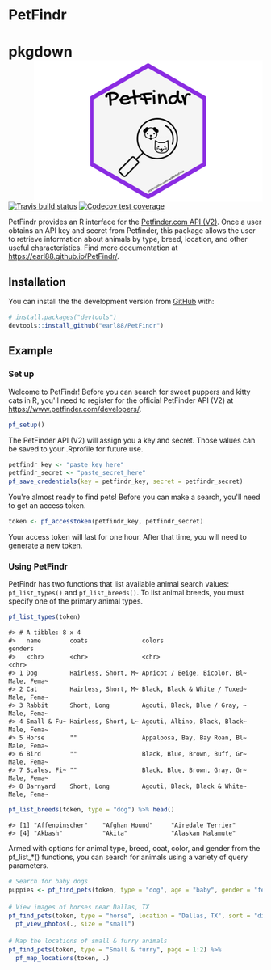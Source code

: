 
<!-- README.md is generated from README.Rmd. Please edit that file -->
PetFindr
========

pkgdown <img src='man/figures/logo.png' align="right" height="280" />
=====================================================================

<!-- badges: start -->
[![Travis build status](https://travis-ci.org/earl88/PetFindr.svg?branch=master)](https://travis-ci.org/earl88/PetFindr) [![Codecov test coverage](https://codecov.io/gh/earl88/PetFindr/branch/master/graph/badge.svg)](https://codecov.io/gh/earl88/PetFindr?branch=master) <!-- badges: end -->

PetFindr provides an R interface for the [Petfinder.com API (V2)](https://www.petfinder.com/developers/). Once a user obtains an API key and secret from Petfinder, this package allows the user to retrieve information about animals by type, breed, location, and other useful characteristics. Find more documentation at <https://earl88.github.io/PetFindr/>.

Installation
------------

You can install the the development version from [GitHub](https://github.com/) with:

``` r
# install.packages("devtools")
devtools::install_github("earl88/PetFindr")
```

Example
-------

### Set up

Welcome to PetFindr! Before you can search for sweet puppers and kitty cats in R, you'll need to register for the official PetFinder API (V2) at <https://www.petfinder.com/developers/>.

``` r
pf_setup()
```

The PetFinder API (V2) will assign you a key and secret. Those values can be saved to your .Rprofile for future use.

``` r
petfindr_key <- "paste_key_here"
petfindr_secret <- "paste_secret_here"
pf_save_credentials(key = petfindr_key, secret = petfindr_secret)
```

You're almost ready to find pets! Before you can make a search, you'll need to get an access token.

``` r
token <- pf_accesstoken(petfindr_key, petfindr_secret)
```

Your access token will last for one hour. After that time, you will need to generate a new token.

### Using PetFindr

PetFindr has two functions that list available animal search values: `pf_list_types()` and `pf_list_breeds()`. To list animal breeds, you must specify one of the primary animal types.

``` r
pf_list_types(token)
```

    #> # A tibble: 8 x 4
    #>   name        coats               colors                        genders    
    #>   <chr>       <chr>               <chr>                         <chr>      
    #> 1 Dog         Hairless, Short, M~ Apricot / Beige, Bicolor, Bl~ Male, Fema~
    #> 2 Cat         Hairless, Short, M~ Black, Black & White / Tuxed~ Male, Fema~
    #> 3 Rabbit      Short, Long         Agouti, Black, Blue / Gray, ~ Male, Fema~
    #> 4 Small & Fu~ Hairless, Short, L~ Agouti, Albino, Black, Black~ Male, Fema~
    #> 5 Horse       ""                  Appaloosa, Bay, Bay Roan, Bl~ Male, Fema~
    #> 6 Bird        ""                  Black, Blue, Brown, Buff, Gr~ Male, Fema~
    #> 7 Scales, Fi~ ""                  Black, Blue, Brown, Gray, Gr~ Male, Fema~
    #> 8 Barnyard    Short, Long         Agouti, Black, Black & White~ Male, Fema~

``` r
pf_list_breeds(token, type = "dog") %>% head()
```

    #> [1] "Affenpinscher"    "Afghan Hound"     "Airedale Terrier"
    #> [4] "Akbash"           "Akita"            "Alaskan Malamute"

Armed with options for animal type, breed, coat, color, and gender from the pf\_list\_\*() functions, you can search for animals using a variety of query parameters.

``` r
# Search for baby dogs
puppies <- pf_find_pets(token, type = "dog", age = "baby", gender = "female")

# View images of horses near Dallas, TX
pf_find_pets(token, type = "horse", location = "Dallas, TX", sort = "distance") %>%
  pf_view_photos(., size = "small")

# Map the locations of small & furry animals
pf_find_pets(token, type = "Small & furry", page = 1:2) %>%
  pf_map_locations(token, .)
```
